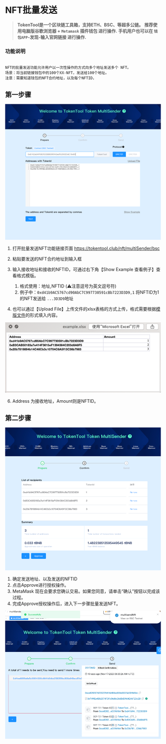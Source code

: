 # NFT批量发送

> **TokenTool是一个区块链工具箱，支持ETH、BSC、等超多公链。**
> **推荐使用电脑版谷歌浏览器 + `Metamask` 插件钱包 进行操作.**
> **手机用户也可以在 `钱包APP`-发现-输入官网链接 进行操作.**

### 功能说明

```

NFT的批量发送功能允许用户以一次性操作的方式向多个地址发送多个 NFT。
场景：将当前链接钱包中的100个XX-NFT，发送给100个地址。
注意：需要知道钱包的NFT合约地址，以及每个NFTID，

```

## 第一步骤

![image-20231117161814363](../.gitbook/assets/nft/image-20231117161814363.png)

1. 打开批量发送NFT功能链接页面 https://tokentool.club/nft/multiSender/bsc

2. 粘贴要发送的NFT合约地址到输入框

3. 输入接收地址和接收的NFTID，可通过右下角【Show Example 查看例子】查看格式模版。
   1. 格式使用：地址,NFTID (⚠️注意逗号为英文逗号符)
   1. 例子中：`0xd41b9AC5767cd90AbC7C997730591cBb7223D3D9,1` 将NFTID为1的NFT发送给 `...3D3D9`地址
   
4. 也可以通过【Upload File】上传文件的xlsx表格的方式上传，格式需要根据[模版文件](https://tokentool.app/example.xlsx)的形式填入内容。

![image-20231117162124689](../.gitbook/assets/nft/image-20231117162124689.png)

6. Address 为接收地址，Amount则是NFTID。

## 第二步骤

![image-20231117162504488](../.gitbook/assets/nft/image-20231117162504488.png)

1. 确定发送地址、以及发送的NFTID
2. 点击Approve进行授权操作。
3. MetaMask 现在会要求您确认交易。如果您同意，请单击“确认”按钮以完成该过程。
4. 完成Approve授权操作后，进入下一步骤批量发送NFT。

![image-20231117163116173](../.gitbook/assets/nft/image-20231117163116173.png)

